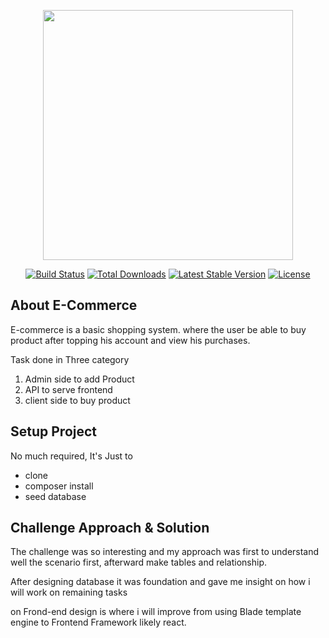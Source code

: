 <p align="center"><a href="https://laravel.com" target="_blank"><img src="https://raw.githubusercontent.com/laravel/art/master/logo-lockup/5%20SVG/2%20CMYK/1%20Full%20Color/laravel-logolockup-cmyk-red.svg" width="400"></a></p>

<p align="center">
<a href="https://travis-ci.org/laravel/framework"><img src="https://travis-ci.org/laravel/framework.svg" alt="Build Status"></a>
<a href="https://packagist.org/packages/laravel/framework"><img src="https://img.shields.io/packagist/dt/laravel/framework" alt="Total Downloads"></a>
<a href="https://packagist.org/packages/laravel/framework"><img src="https://img.shields.io/packagist/v/laravel/framework" alt="Latest Stable Version"></a>
<a href="https://packagist.org/packages/laravel/framework"><img src="https://img.shields.io/packagist/l/laravel/framework" alt="License"></a>
</p>

## About E-Commerce

E-commerce is a basic shopping system. where the user be able to buy product 
after topping his account and view his purchases.

Task done in Three category

1. Admin side to add Product
2. API to serve frontend
3. client side to buy product

## Setup Project

No much required, It's Just to 
 - clone
 - composer install
 - seed database


## Challenge Approach & Solution

The challenge was so interesting and my approach was first to understand well
the scenario first, afterward make tables and relationship.

After designing database it was foundation and gave me insight on how i will work on remaining tasks

on Frond-end design is where i will improve from using Blade template engine to Frontend Framework likely react.

